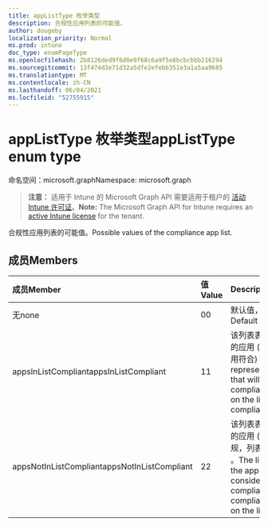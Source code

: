```yaml
---
title: appListType 枚举类型
description: 合规性应用列表的可能值。
author: dougeby
localization_priority: Normal
ms.prod: intune
doc_type: enumPageType
ms.openlocfilehash: 2b8126ded9f6d0e9f68c6a9f5e8bcbcbbb216294
ms.sourcegitcommit: 13f474d3e71d32a5dfe2efebb351e3a1a5aa9685
ms.translationtype: MT
ms.contentlocale: zh-CN
ms.lasthandoff: 06/04/2021
ms.locfileid: "52755915"
---
```

# <a name="applisttype-enum-type"></a><span data-ttu-id="2dc95-103">appListType 枚举类型</span><span class="sxs-lookup"><span data-stu-id="2dc95-103">appListType enum type</span></span>

<span data-ttu-id="2dc95-104">命名空间：microsoft.graph</span><span class="sxs-lookup"><span data-stu-id="2dc95-104">Namespace: microsoft.graph</span></span>

> <span data-ttu-id="2dc95-105">**注意：** 适用于 Intune 的 Microsoft Graph API 需要适用于租户的 [活动 Intune 许可证](https://go.microsoft.com/fwlink/?linkid=839381)。</span><span class="sxs-lookup"><span data-stu-id="2dc95-105">**Note:** The Microsoft Graph API for Intune requires an [active Intune license](https://go.microsoft.com/fwlink/?linkid=839381) for the tenant.</span></span>

<span data-ttu-id="2dc95-106">合规性应用列表的可能值。</span><span class="sxs-lookup"><span data-stu-id="2dc95-106">Possible values of the compliance app list.</span></span>

## <a name="members"></a><span data-ttu-id="2dc95-107">成员</span><span class="sxs-lookup"><span data-stu-id="2dc95-107">Members</span></span>
|<span data-ttu-id="2dc95-108">成员</span><span class="sxs-lookup"><span data-stu-id="2dc95-108">Member</span></span>|<span data-ttu-id="2dc95-109">值</span><span class="sxs-lookup"><span data-stu-id="2dc95-109">Value</span></span>|<span data-ttu-id="2dc95-110">Description</span><span class="sxs-lookup"><span data-stu-id="2dc95-110">Description</span></span>|
|:---|:---|:---|
|<span data-ttu-id="2dc95-111">无</span><span class="sxs-lookup"><span data-stu-id="2dc95-111">none</span></span>|<span data-ttu-id="2dc95-112">0</span><span class="sxs-lookup"><span data-stu-id="2dc95-112">0</span></span>|<span data-ttu-id="2dc95-113">默认值，无意图。</span><span class="sxs-lookup"><span data-stu-id="2dc95-113">Default value, no intent.</span></span>|
|<span data-ttu-id="2dc95-114">appsInListCompliant</span><span class="sxs-lookup"><span data-stu-id="2dc95-114">appsInListCompliant</span></span>|<span data-ttu-id="2dc95-115">1</span><span class="sxs-lookup"><span data-stu-id="2dc95-115">1</span></span>|<span data-ttu-id="2dc95-116">该列表表示将被视为合规的应用 (只有列表上的应用符合) 。</span><span class="sxs-lookup"><span data-stu-id="2dc95-116">The list represents the apps that will be considered compliant (only apps on the list are compliant).</span></span>|
|<span data-ttu-id="2dc95-117">appsNotInListCompliant</span><span class="sxs-lookup"><span data-stu-id="2dc95-117">appsNotInListCompliant</span></span>|<span data-ttu-id="2dc95-118">2</span><span class="sxs-lookup"><span data-stu-id="2dc95-118">2</span></span>|<span data-ttu-id="2dc95-119">该列表表示被视为不合规的应用 (所有应用都合规，列表上的应用除外) 。</span><span class="sxs-lookup"><span data-stu-id="2dc95-119">The list represents the apps that will be considered non compliant (all apps are compliant except apps on the list).</span></span>|




